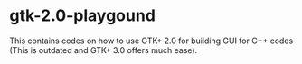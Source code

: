# gtk-2.0-playgound
This contains codes on how to use GTK+ 2.0 for building GUI for C++ codes (This is outdated and GTK+ 3.0 offers much ease).
